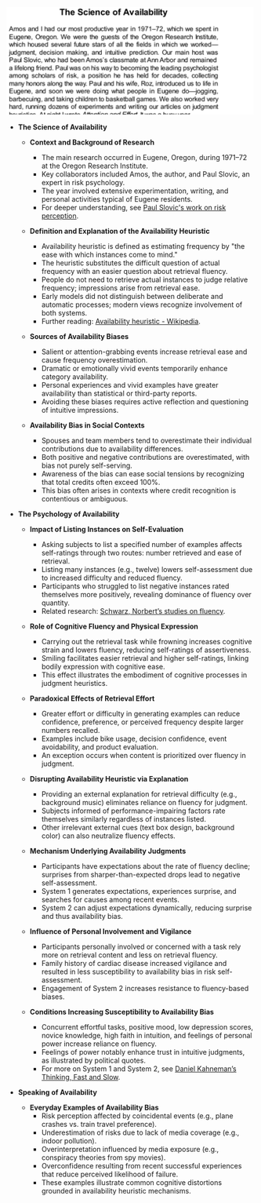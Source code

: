 ![ch12-availability-TFaS](ch12-availability-TFaS.best.png)

- **The Science of Availability**  
  - **Context and Background of Research**  
    - The main research occurred in Eugene, Oregon, during 1971–72 at the Oregon Research Institute.  
    - Key collaborators included Amos, the author, and Paul Slovic, an expert in risk psychology.  
    - The year involved extensive experimentation, writing, and personal activities typical of Eugene residents.  
    - For deeper understanding, see [Paul Slovic's work on risk perception](https://en.wikipedia.org/wiki/Paul_Slovic).  

  - **Definition and Explanation of the Availability Heuristic**  
    - Availability heuristic is defined as estimating frequency by "the ease with which instances come to mind."  
    - The heuristic substitutes the difficult question of actual frequency with an easier question about retrieval fluency.  
    - People do not need to retrieve actual instances to judge relative frequency; impressions arise from retrieval ease.  
    - Early models did not distinguish between deliberate and automatic processes; modern views recognize involvement of both systems.  
    - Further reading: [Availability heuristic - Wikipedia](https://en.wikipedia.org/wiki/Availability_heuristic).  

  - **Sources of Availability Biases**  
    - Salient or attention-grabbing events increase retrieval ease and cause frequency overestimation.  
    - Dramatic or emotionally vivid events temporarily enhance category availability.  
    - Personal experiences and vivid examples have greater availability than statistical or third-party reports.  
    - Avoiding these biases requires active reflection and questioning of intuitive impressions.  

  - **Availability Bias in Social Contexts**  
    - Spouses and team members tend to overestimate their individual contributions due to availability differences.  
    - Both positive and negative contributions are overestimated, with bias not purely self-serving.  
    - Awareness of the bias can ease social tensions by recognizing that total credits often exceed 100%.  
    - This bias often arises in contexts where credit recognition is contentious or ambiguous.  

- **The Psychology of Availability**  
  - **Impact of Listing Instances on Self-Evaluation**  
    - Asking subjects to list a specified number of examples affects self-ratings through two routes: number retrieved and ease of retrieval.  
    - Listing many instances (e.g., twelve) lowers self-assessment due to increased difficulty and reduced fluency.  
    - Participants who struggled to list negative instances rated themselves more positively, revealing dominance of fluency over quantity.  
    - Related research: [Schwarz, Norbert’s studies on fluency](https://psycnet.apa.org/record/1991-27087-001).  

  - **Role of Cognitive Fluency and Physical Expression**  
    - Carrying out the retrieval task while frowning increases cognitive strain and lowers fluency, reducing self-ratings of assertiveness.  
    - Smiling facilitates easier retrieval and higher self-ratings, linking bodily expression with cognitive ease.  
    - This effect illustrates the embodiment of cognitive processes in judgment heuristics.  

  - **Paradoxical Effects of Retrieval Effort**  
    - Greater effort or difficulty in generating examples can reduce confidence, preference, or perceived frequency despite larger numbers recalled.  
    - Examples include bike usage, decision confidence, event avoidability, and product evaluation.  
    - An exception occurs when content is prioritized over fluency in judgment.  

  - **Disrupting Availability Heuristic via Explanation**  
    - Providing an external explanation for retrieval difficulty (e.g., background music) eliminates reliance on fluency for judgment.  
    - Subjects informed of performance-impairing factors rate themselves similarly regardless of instances listed.  
    - Other irrelevant external cues (text box design, background color) can also neutralize fluency effects.  

  - **Mechanism Underlying Availability Judgments**  
    - Participants have expectations about the rate of fluency decline; surprises from sharper-than-expected drops lead to negative self-assessment.  
    - System 1 generates expectations, experiences surprise, and searches for causes among recent events.  
    - System 2 can adjust expectations dynamically, reducing surprise and thus availability bias.  

  - **Influence of Personal Involvement and Vigilance**  
    - Participants personally involved or concerned with a task rely more on retrieval content and less on retrieval fluency.  
    - Family history of cardiac disease increased vigilance and resulted in less susceptibility to availability bias in risk self-assessment.  
    - Engagement of System 2 increases resistance to fluency-based biases.  

  - **Conditions Increasing Susceptibility to Availability Bias**  
    - Concurrent effortful tasks, positive mood, low depression scores, novice knowledge, high faith in intuition, and feelings of personal power increase reliance on fluency.  
    - Feelings of power notably enhance trust in intuitive judgments, as illustrated by political quotes.  
    - For more on System 1 and System 2, see [Daniel Kahneman’s Thinking, Fast and Slow](https://en.wikipedia.org/wiki/Thinking,_Fast_and_Slow).  

- **Speaking of Availability**  
  - **Everyday Examples of Availability Bias**  
    - Risk perception affected by coincidental events (e.g., plane crashes vs. train travel preference).  
    - Underestimation of risks due to lack of media coverage (e.g., indoor pollution).  
    - Overinterpretation influenced by media exposure (e.g., conspiracy theories from spy movies).  
    - Overconfidence resulting from recent successful experiences that reduce perceived likelihood of failure.  
    - These examples illustrate common cognitive distortions grounded in availability heuristic mechanisms.
